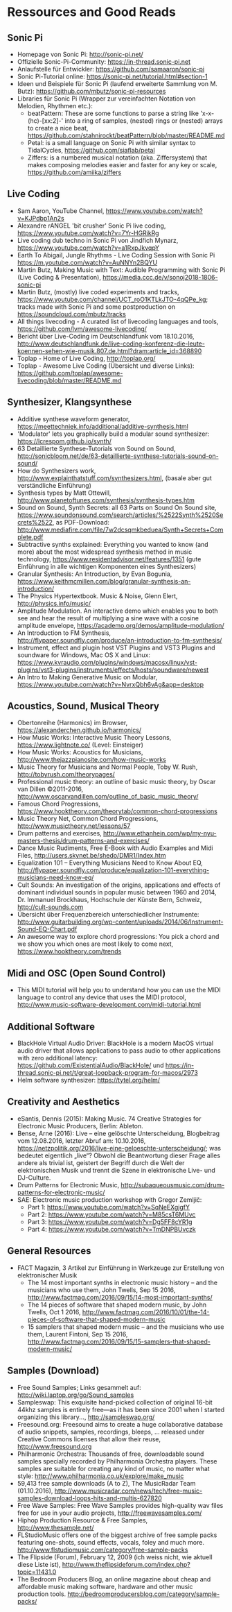 # Ressources and Good Reads

## Sonic Pi

* Homepage von Sonic Pi: http://sonic-pi.net/
* Offizielle Sonic-Pi-Community: https://in-thread.sonic-pi.net
* Anlaufstelle für Entwickler: https://github.com/samaaron/sonic-pi
* Sonic Pi-Tutorial online: https://sonic-pi.net/tutorial.html#section-1
* Ideen und Beispiele für Sonic Pi (laufend erweiterte Sammlung von M. Butz): https://github.com/mbutz/sonic-pi-resources
* Libraries für Sonic Pi (Wrapper zur vereinfachten Notation von Melodien, Rhythmen etc.):
  * beatPattern: These are some functions to parse a string like 'x-x-(hc)-[xx:2]-' into a ring of samples, (nested) rings or (nested) arrays to create a nice beat,  https://github.com/stahnirockt/beatPattern/blob/master/README.md
  * Petal: is a small language on Sonic Pi with similar syntax to TidalCycles, https://github.com/siaflab/petal
  * Ziffers: is a numbered musical notation (aka. Ziffersystem) that makes composing melodies easier and faster for any key or scale, https://github.com/amiika/ziffers

## Live Coding

* Sam Aaron, YouTube Channel, https://www.youtube.com/watch?v=KJPdbp1An2s
* Alexandre rANGEL 'bit crusher' Sonic Pi live coding, https://www.youtube.com/watch?v=7Yr-HGRikRg
* Live coding dub techno in Sonic Pi von Jindřich Mynarz, https://www.youtube.com/watch?v=a1RxpJkvqpY
* Earth To Abigail, Jungle Rhythms - Live Coding Session with Sonic Pi
https://m.youtube.com/watch?v=AuNNYn2BQYU
* Martin Butz,  Making Music with Text: Audible Programming with Sonic Pi (Live Coding & Presentation), https://media.ccc.de/v/sonoj2018-1806-sonic-pi 
* Martin Butz, (mostly) live coded experiments and tracks, https://www.youtube.com/channel/UCT_roO1KTLkJTO-4qQPe_kg; tracks made with Sonic Pi and some postproduction on https://soundcloud.com/mbutz/tracks
* All things livecoding - A curated list of livecoding languages and tools, https://github.com/lvm/awesome-livecoding/
* Bericht über Live-Coding im Deutschlandfunk vom 18.10.2016, http://www.deutschlandfunk.de/live-coding-konferenz-die-leute-koennen-sehen-wie-musik.807.de.html?dram:article_id=368890
* Toplap - Home of Live Coding, http://toplap.org/
* Toplap - Awesome Live Coding (Übersicht und diverse Links): https://github.com/toplap/awesome-livecoding/blob/master/README.md

## Synthesizer, Klangsynthese

* Additive synthese waveform generator, https://meettechniek.info/additional/additive-synthesis.html
* 'Modulator' lets you graphically build a modular sound synthesizer: https://lcrespom.github.io/synth/
* 63 Detaillierte Synthese-Tutorials von Sound on Sound, http://sonicbloom.net/de/63-detaillierte-synthese-tutorials-sound-on-sound/
* How do Synthesizers work, http://www.explainthatstuff.com/synthesizers.html, (basale aber gut verständliche Einführung)
* Synthesis types by Matt Ottewill, http://www.planetoftunes.com/synthesis/synthesis-types.htm
* Sound on Sound, Synth Secrets: all 63 Parts on Sound On Sound site, https://www.soundonsound.com/search/articles/%2522Synth%2520Secrets%2522, as PDF-Download: http://www.mediafire.com/file/7w2dcsqmkbeduea/Synth+Secrets+Complete.pdf
* Subtractive synths explained: Everything you wanted to know (and more) about the most widespread synthesis method in music technology, https://www.residentadvisor.net/features/1351 (gute Einführung in alle wichtigen Komponenten eines Synthesizers)
* Granular Synthesis: An Introduction, by Evan Bogunia, https://www.keithmcmillen.com/blog/granular-synthesis-an-introduction/
* The Physics Hypertextbook. Music & Noise, Glenn Elert, http://physics.info/music/
* Amplitude Modulation. An interactive demo which enables you to both see and hear the result of multiplying a sine wave with a cosine amplitude envelope, https://academo.org/demos/amplitude-modulation/
* An Introduction to FM Synthesis,  http://flypaper.soundfly.com/produce/an-introduction-to-fm-synthesis/
* Instrument, effect and plugin host VST Plugins and VST3 Plugins and soundware for Windows, Mac OS X and Linux: https://www.kvraudio.com/plugins/windows/macosx/linux/vst-plugins/vst3-plugins/instruments/effects/hosts/soundware/newest
* An Intro to Making Generative Music on Modular, https://www.youtube.com/watch?v=NvrxQbh6vAg&app=desktop

## Acoustics, Sound, Musical Theory

* Obertonreihe (Harmonics) im Browser, https://alexanderchen.github.io/harmonics/
* How Music Works: Interactive Music Theory Lessons, https://www.lightnote.co/ (Level: Einsteiger)
* How Music Works: Acoustics for Musicians, http://www.thejazzpianosite.com/how-music-works
* Music Theory for Musicians and Normal People, Toby W. Rush, http://tobyrush.com/theorypages/
* Professional music theory: an outline of basic music theory, by Oscar van Dillen ©2011-2016, http://www.oscarvandillen.com/outline_of_basic_music_theory/
* Famous Chord Progressions, https://www.hooktheory.com/theorytab/common-chord-progressions
* Music Theory Net, Common Chord Progressions, http://www.musictheory.net/lessons/57
* Drum patterns and exercises, http://www.ethanhein.com/wp/my-nyu-masters-thesis/drum-patterns-and-exercises/
* Dance Music Rudiments, Free E-Book with Audio Examples and Midi Files, http://users.skynet.be/shedo/DMR1/Index.htm
* Equalization 101 – Everything Musicians Need to Know About EQ, http://flypaper.soundfly.com/produce/equalization-101-everything-musicians-need-know-eq/
* Cult Sounds: An investigation of the origins, applications and effects of dominant individual sounds in popular music between 1960 and 2014, Dr. Immanuel Brockhaus, Hochschule der Künste Bern, Schweiz, http://cult-sounds.com
* Übersicht über Frequenzbereich unterschiedlicher Instrumente: http://www.guitarbuilding.org/wp-content/uploads/2014/06/Instrument-Sound-EQ-Chart.pdf
* An awesome way to explore chord progressions: You pick a chord and we show you
 which ones are most likely to come next, https://www.hooktheory.com/trends

## Midi and OSC (Open Sound Control)

* This MIDI tutorial will help you to understand how you can use the MIDI language to control any device that uses the MIDI protocol, http://www.music-software-development.com/midi-tutorial.html

## Additional Software

* BlackHole Virtual Audio Driver: BlackHole is a modern MacOS virtual audio driver that allows applications to pass audio to other applications with zero additional latency: https://github.com/ExistentialAudio/BlackHole/ und https://in-thread.sonic-pi.net/t/great-loopback-program-for-macos/2973
* Helm software synthesizer: https://tytel.org/helm/

## Creativity and Aesthetics

* eSantis, Dennis (2015): Making Music. 74 Creative Strategies for Electronic Music Producers, Berlin: Ableton.
* Bense, Arne (2016): Live – eine gelöschte Unterscheidung, Blogbeitrag vom
  12.08.2016, letzter Abruf am: 10.10.2016,
  https://netzpolitik.org/2016/live-eine-geloeschte-unterscheidung/; was bedeutet eigentlich „live“? Obwohl die Beantwortung dieser Frage alles andere als trivial ist, geistert der Begriff durch die Welt der elektronischen Musik und trennt die Szene in elektronische Live- und DJ-Culture.
* Drum Patterns for Electronic Music, http://subaqueousmusic.com/drum-patterns-for-electronic-music/
* SAE: Electronic music production workshop with Gregor Zemljič:
  * Part 1: https://www.youtube.com/watch?v=SqNeEXgjgfY
  * Part 2: https://www.youtube.com/watch?v=M85csT6MUvc
  * Part 3: https://www.youtube.com/watch?v=Dg5FF8cYR1g
  * Part 4: https://www.youtube.com/watch?v=TmDNPBUvczk

## General Resources

* FACT Magazin, 3 Artikel zur Einführung in Werkzeuge zur Erstellung von elektronischer Musik
  * The 14 most important synths in electronic music history – and the musicians who use them, John Twells, Sep 15 2016, http://www.factmag.com/2016/09/15/14-most-important-synths/
  * The 14 pieces of software that shaped modern music, by John Twells, Oct 1 2016, http://www.factmag.com/2016/10/01/the-14-pieces-of-software-that-shaped-modern-music
  * 15 samplers that shaped modern music – and the musicians who use them, Laurent Fintoni, Sep 15 2016, http://www.factmag.com/2016/09/15/15-samplers-that-shaped-modern-music/

## Samples (Download)

* Free Sound Samples; Links gesammelt auf: http://wiki.laptop.org/go/Sound_samples
* Sampleswap: This exquisite hand-picked collection of original 16-bit 44khz samples is entirely free—as it has been since 2001 when I started organizing this library..., http://sampleswap.org/
* Freesound.org: Freesound aims to create a huge collaborative database of audio snippets, samples, recordings, bleeps, ... released under Creative Commons licenses that allow their reuse, http://www.freesound.org
* Philharmonic Orchestra: Thousands of free, downloadable sound samples specially recorded by Philharmonia Orchestra players. These samples are suitable for creating any kind of music, no matter what style: http://www.philharmonia.co.uk/explore/make_music
* 59,413 free sample downloads (A to Z), The MusicRadar Team (01.10.2016), http://www.musicradar.com/news/tech/free-music-samples-download-loops-hits-and-multis-627820
* Free Wave Samples: Free Wave Samples provides high-quality wav files free for use in your audio projects, http://freewavesamples.com/
* Hiphop Production Resource & Free Samples, http://www.thesample.net/
* FLStudioMusic offers one of the biggest archive of free sample packs featuring one-shots, sound effects, vocals, foley and much more. http://www.flstudiomusic.com/category/free-sample-packs
* The Flipside (Forum), February 12, 2009 (ich weiss nicht, wie aktuell diese Liste ist), http://www.theflipsideforum.com/index.php?topic=11431.0
* The Bedroom Producers Blog, an online magazine about cheap and affordable music making software, hardware and other music production tools. http://bedroomproducersblog.com/category/sample-packs/
